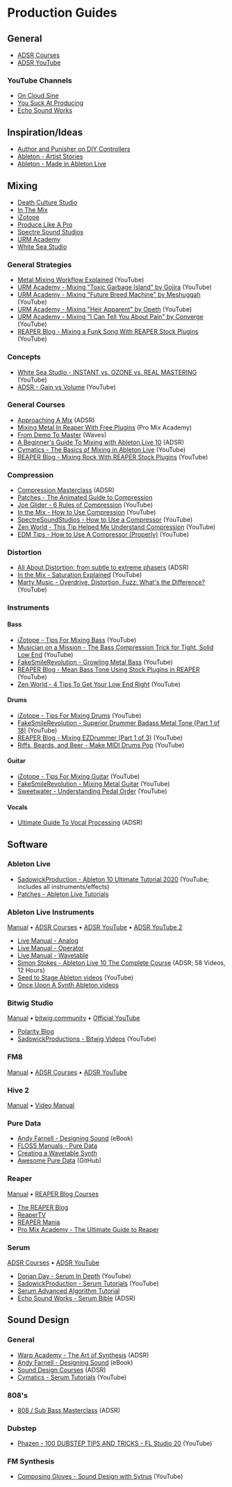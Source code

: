 # Production Guides

## General
- [ADSR Courses](https://www.adsrsounds.com/courses/)
- [ADSR YouTube](https://www.youtube.com/user/ADSRtuts)

### YouTube Channels

- [On Cloud Sine](https://www.youtube.com/channel/UCvgfZ17n2Eeh6G3RG3b23Fg/videos)
- [You Suck At Producing](https://www.youtube.com/user/underbe11y/playlists)
- [Echo Sound Works](https://www.youtube.com/user/EchoSoundWorks/videos)

## Inspiration/Ideas
- [Author and Punisher on DIY Controllers](https://www.youtube.com/watch?v=x5MuKTkukIw)
- [Ableton - Artist Stories](https://www.youtube.com/playlist?list=PLoh4MB-kbBmLeRCKg_4M5Zj65dK71-VwG)
- [Ableton - Made in Ableton Live](https://www.youtube.com/playlist?list=PLoh4MB-kbBmKSrrUN805uH42KiBulhakP)

## Mixing

- [Death Culture Studio](https://www.youtube.com/playlist?list=PL2C_OfCk0C6rOnFDWtsMU_gPP8c1J0n6J)
- [In The Mix](https://www.youtube.com/channel/UCIcCXe3iWo6lq-iWKV40Oug)
- [iZotope](https://www.youtube.com/user/izotopeinc)
- [Produce Like A Pro](https://www.youtube.com/channel/UCpyUGZeMUtOvt57UACw3H2g)
- [Spectre Sound Studios](https://www.youtube.com/user/SpectreSoundStudios)
- [URM Academy](https://www.youtube.com/channel/UC49rSDMkQZJeMWgs2T8SpgA)
- [White Sea Studio](https://www.youtube.com/channel/UCFgUBKoy5trmcyVh1e_AS8Q)

### General Strategies
- [Metal Mixing Workflow Explained](https://www.youtube.com/watch?v=sTHchdBoSKQ) (YouTube)
- [URM Academy - Mixing "Toxic Garbage Island" by Gojira](https://www.youtube.com/watch?v=uPavUdon0ew) (YouTube)
- [URM Academy - Mixing "Future Breed Machine" by Meshuggah](https://www.youtube.com/watch?v=Rpk1zjGWtxo) (YouTube)
- [URM Academy - Mixing "Heir Apparent" by Opeth](https://www.youtube.com/watch?v=1bTKY8-lmwo) (YouTube)
- [URM Academy - Mixing "I Can Tell You About Pain" by Converge](https://www.youtube.com/watch?v=pmuJHO2q9Mc) (YouTube)
- [REAPER Blog - Mixing a Funk Song With REAPER Stock Plugins](https://www.youtube.com/watch?v=8b0cHyyP4Jg&list=PL4mhaIEnflCBNTGK6Ggxsy-oJDANa1-Kt&index=15&t=0s) (YouTube)

### Concepts
- [White Sea Studio - INSTANT vs. OZONE vs. REAL MASTERING](https://www.youtube.com/watch?v=IR7WV_F0GCQ) (YouTube)
- [ADSR - Gain vs Volume](https://www.youtube.com/watch?v=33u60cYDZTM) (YouTube)

### General Courses
- [Approaching A Mix](https://www.adsrsounds.com/product/courses/approaching-a-mix/) (ADSR)
- [Mixing Metal In Reaper With Free Plugins](https://promixacademy.com/course/mixing-metal-in-reaper/) (Pro Mix Academy)
- [From Demo To Master](https://www.waves.com/demo-to-master-1-1-mix-bass-drums) (Waves)
- [A Beginner's Guide To Mixing with Ableton Live 10](https://www.adsrsounds.com/product/courses/a-beginners-guide-to-mixing-with-ableton-live-10/) (ADSR)
- [Cymatics - The Basics of Mixing in Ableton Live](https://www.youtube.com/playlist?list=PLDbnuxMmLOPBLB3efBZcLlSr9R_CFFy5s) (YouTube)
- [REAPER Blog - Mixing Rock With REAPER Stock Plugins](https://www.youtube.com/watch?v=WQZ0nivlCvQ&list=PL4mhaIEnflCBNTGK6Ggxsy-oJDANa1-Kt&index=20&t=0s) (YouTube)

### Compression
- [Compression Masterclass](https://www.adsrsounds.com/product/courses/masterclass-compression-for-electronic-music-producers/) (ADSR)
- [Patches - The Animated Guide to Compression](https://patches.zone/compression-guide)
- [Joe Glider - 6 Rules of Compression](https://www.youtube.com/watch?v=LX-DMXKWeNs) (YouTube)
- [In the Mix - How to Use Compression](https://www.youtube.com/watch?v=yi0J9JsRdI4) (YouTube)
- [SpectreSoundStudios - How to Use a Compressor](https://www.youtube.com/watch?v=EuWwq8Vidbk) (YouTube)
- [Zen World - This Tip Helped Me Understand Compression](https://www.youtube.com/watch?v=7TqTPdl7KmY) (YouTube)
- [EDM Tips - How to Use A Compressor (Properly)](https://www.youtube.com/watch?v=TUOBcCa0Wfw) (YouTube)


### Distortion
- [All About Distortion: from subtle to extreme phasers](https://www.adsrsounds.com/product/courses/modulation-effects-all-about-distortion-from-subtle-to-extreme-phasers/) (ADSR)
- [In the Mix - Saturation Explained](https://www.youtube.com/watch?v=n6ew5mMN2pQ) (YouTube)
- [Marty Music - Overdrive, Distortion, Fuzz: What's the Difference?](https://www.youtube.com/watch?v=pkqjqOa7two) (YouTube)

### Instruments

#### Bass
- [iZotope - Tips For Mixing Bass](https://www.youtube.com/watch?v=BWED_GSBEL4) (YouTube)
- [Musician on a Mission - The Bass Compression Trick for Tight, Solid Low End](https://www.youtube.com/watch?v=xFNMd1J8Bwc) (YouTube)
- [FakeSmileRevolution - Growling Metal Bass](https://www.youtube.com/watch?v=PJDmHAaQtqo) (YouTube)
- [REAPER Blog - Mean Bass Tone Using Stock Plugins in REAPER](https://www.youtube.com/watch?v=oyrEjRu_U5Y&list=PL4mhaIEnflCBNTGK6Ggxsy-oJDANa1-Kt&index=98&t=0s) (YouTube)
- [Zen World - 4 Tips To Get Your Low End Right](https://www.youtube.com/watch?v=AbMZpyw8qnA) (YouTube)

#### Drums
- [iZotope - Tips For Mixing Drums](https://www.youtube.com/watch?v=PZE3a0W44TM) (YouTube)
- [FakeSmileRevolution - Superior Drummer Badass Metal Tone (Part 1 of 18)](https://www.youtube.com/watch?v=Zi1o8KwEpWA) (YouTube)
- [REAPER Blog - Mixing EZDrummer (Part 1 of 3)](https://www.youtube.com/watch?v=Dig4ilbB4BQ&list=PL4mhaIEnflCBNTGK6Ggxsy-oJDANa1-Kt&index=40&t=0s) (YouTube)
- [Riffs, Beards, and Beer - Make MIDI Drums Pop](https://www.youtube.com/watch?v=iedzxyBXPoA) (YouTube)

#### Guitar
- [iZotope - Tips For Mixing Guitar](https://www.youtube.com/watch?v=PNoXn-K88vc) (YouTube)
- [FakeSmileRevolution - Mixing Metal Guitar](https://www.youtube.com/watch?v=A2C_VR_ppDA) (YouTube)
- [Sweetwater - Understanding Pedal Order](https://www.youtube.com/watch?v=_Xl19g3zK8g) (YouTube)


#### Vocals
- [Ultimate Guide To Vocal Processing](https://www.adsrsounds.com/product/courses/vocal-processing-the-ultimate-guide/) (ADSR)

## Software

### Ableton Live
- [SadowickProduction - Ableton 10 Ultimate Tutorial 2020](https://www.youtube.com/playlist?list=PLa9ASr8n5idAk2PpFepVai33M4AT7I3Z0) (YouTube; includes all instruments/effects)
- [Patches - Ableton Live Tutorials](https://patches.zone/ableton-live-tutorials)

### Ableton Live Instruments
[Manual](https://www.ableton.com/en/manual/live-instrument-reference/) • [ADSR Courses](https://www.adsrsounds.com/csoftware/ableton-live/) • [ADSR YouTube](https://www.youtube.com/playlist?list=PLlsEknwQnAoSEBD3KkYgMoHOM6FcIqIWQ) • [ADSR YouTube 2](https://www.youtube.com/playlist?list=PLlsEknwQnAoTh0pXESE-Dh6VXH0flsv7D)

- [Live Manual - Analog](https://www.ableton.com/en/manual/live-instrument-reference/#24-1-analog)
- [Live Manual - Operator](https://www.ableton.com/en/manual/live-instrument-reference/#24-6-operator)
- [Live Manual - Wavetable](https://www.ableton.com/en/manual/live-instrument-reference/#24-10-wavetable)
- [Simon Stokes - Ableton Live 10 The Complete Course](https://www.adsrsounds.com/product/courses/ableton-live-10-the-complete-course/) (ADSR; 58 Videos, 12 Hours)
- [Seed to Stage Ableton videos](https://www.youtube.com/playlist?list=PL6-2QiGc1UtQFKHlhJDSOOV2vo5cZ9n90) (YouTube)
- [Once Upon A Synth Ableton videos](https://www.youtube.com/playlist?list=PLyWVLB2iuZOMD-Q29KR1odTASe-Fs77-h)

### Bitwig Studio
[Manual](https://dash.bitwig.com/documentation/Bitwig%20Studio%20User%20Guide%20English.pdf) • [bitwig.community](https://bitwig.community/) • [Official YouTube](https://www.youtube.com/user/bitwig/videos)
- [Polarity Blog](https://polarity-dnb.de/blog/)
- [SadowickProductions - Bitwig Videos](https://www.youtube.com/playlist?list=PLa9ASr8n5idAg3IVQsXJd6qN3sMi-Yi8q) (YouTube)

### FM8
[Manual](https://www.native-instruments.com/fileadmin/ni_media/producer/fm8/downloads/FM8-book_EN_ebook.pdf) • [ADSR Courses](https://www.adsrsounds.com/csoftware/fm8/) • [ADSR YouTube](https://www.youtube.com/playlist?list=PLlsEknwQnAoSMcSFxLo5qi8oVAic92Ts9)

### Hive 2
[Manual](https://uhedownloads-heckmannaudiogmb.netdna-ssl.com/manuals/plugins/hive/Hive-user-guide.pdf) • [Video Manual](https://www.youtube.com/playlist?list=PLNx8ODC0um5ui1tanitZ5usD5aYPD1Mpk)

### Pure Data
- [Andy Farnell - Designing Sound](https://www.amazon.com/Designing-Sound-Andy-Farnell-ebook/dp/B08BT9C274/ref=tmm_kin_swatch_0?_encoding=UTF8&qid=&sr=) (eBook)
- [FLOSS Manuals - Pure Data](http://write.flossmanuals.net/pure-data/introduction2/)
- [Creating a Wavetable Synth](http://designingsound.org/tag/wavetable-synth-project/)
- [Awesome Pure Data](https://github.com/virtualtam/awesome-puredata) (GitHub)

### Reaper
[Manual](https://www.reaper.fm/userguide.php) • [REAPER Blog Courses](https://reaperblog.net/courses/)

- [The REAPER Blog](https://www.youtube.com/user/audiogeekzine/videos)
- [ReaperTV](https://www.youtube.com/channel/UCMUHt6JzCMsdtvkaJpU3KXw/playlists)
- [REAPER Mania](https://www.youtube.com/channel/UCq297H7Ca98HlB5mVFHGSsQ)
- [Pro Mix Academy - The Ultimate Guide to Reaper](https://dashboard.promixacademy.com/the-ultimate-guide-to-reaper-with-adam-steel/)

### Serum
[ADSR Courses](https://www.adsrsounds.com/csoftware/serum/) • [ADSR YouTube](https://www.youtube.com/playlist?list=PLlsEknwQnAoRhzve6F7PVrn9spcnlwyd3)

- [Dorian Day - Serum In Depth](https://www.youtube.com/playlist?list=PLG62L1YmBZ3B7y7SC6_uQBhBQeaQwK9Ee) (YouTube)
- [SadowickProduction - Serum Tutorials](https://www.youtube.com/playlist?list=PLa9ASr8n5idDEP5xkwJ_gbihGjMkXyWDI) (YouTube)
- [Serum Advanced Algorithm Tutorial](https://www.kvraudio.com/forum/viewtopic.php?t=425973)
- [Echo Sound Works - Serum Bible](https://www.adsrsounds.com/product/courses/xfer-records-serum-bible/) (ADSR)

## Sound Design

### General
- [Warp Academy - The Art of Synthesis](https://www.adsrsounds.com/product/courses/the-art-of-synthesis/) (ADSR)
- [Andy Farnell - Designing Sound](https://www.amazon.com/Designing-Sound-Andy-Farnell-ebook/dp/B08BT9C274/ref=tmm_kin_swatch_0?_encoding=UTF8&qid=&sr=) (eBook)
- [Sound Design Courses](https://www.adsrsounds.com/csoftware/sound-design/) (ADSR)
- [Cymatics - Serum Tutorials](https://www.youtube.com/playlist?list=PLDbnuxMmLOPBxRHZTfaYXVbHmG1K3Wucx) (YouTube)

### 808's
- [808 / Sub Bass Masterclass](https://www.adsrsounds.com/product/courses/808-sub-bass-masterclass/) (ADSR)

### Dubstep
- [Phazen - 100 DUBSTEP TIPS AND TRICKS - FL Studio 20](https://www.youtube.com/watch?v=lTouH49Mz_I) (YouTube)

### FM Synthesis
- [Composing Gloves - Sound Design with Sytrus](https://www.youtube.com/playlist?list=PLOMuI-j1vRxSkHcaAH3CT7RfHuNAbvuuO) (YouTube)






